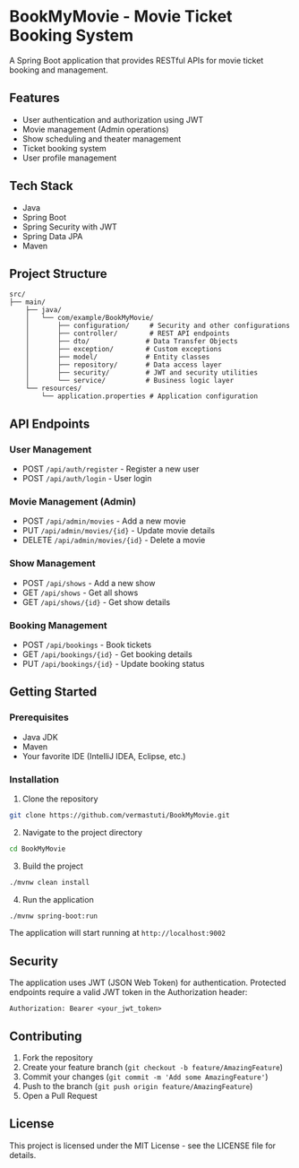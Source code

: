 # BookMyMovie - Movie Ticket Booking System

A Spring Boot application that provides RESTful APIs for movie ticket booking and management.

## Features

- User authentication and authorization using JWT
- Movie management (Admin operations)
- Show scheduling and theater management
- Ticket booking system
- User profile management

## Tech Stack

- Java
- Spring Boot
- Spring Security with JWT
- Spring Data JPA
- Maven

## Project Structure

```
src/
├── main/
    ├── java/
    │   └── com/example/BookMyMovie/
    │       ├── configuration/     # Security and other configurations
    │       ├── controller/        # REST API endpoints
    │       ├── dto/              # Data Transfer Objects
    │       ├── exception/        # Custom exceptions
    │       ├── model/            # Entity classes
    │       ├── repository/       # Data access layer
    │       ├── security/         # JWT and security utilities
    │       └── service/          # Business logic layer
    └── resources/
        └── application.properties # Application configuration
```

## API Endpoints

### User Management
- POST `/api/auth/register` - Register a new user
- POST `/api/auth/login` - User login

### Movie Management (Admin)
- POST `/api/admin/movies` - Add a new movie
- PUT `/api/admin/movies/{id}` - Update movie details
- DELETE `/api/admin/movies/{id}` - Delete a movie

### Show Management
- POST `/api/shows` - Add a new show
- GET `/api/shows` - Get all shows
- GET `/api/shows/{id}` - Get show details

### Booking Management
- POST `/api/bookings` - Book tickets
- GET `/api/bookings/{id}` - Get booking details
- PUT `/api/bookings/{id}` - Update booking status

## Getting Started

### Prerequisites
- Java JDK
- Maven
- Your favorite IDE (IntelliJ IDEA, Eclipse, etc.)

### Installation

1. Clone the repository
```bash
git clone https://github.com/vermastuti/BookMyMovie.git
```

2. Navigate to the project directory
```bash
cd BookMyMovie
```

3. Build the project
```bash
./mvnw clean install
```

4. Run the application
```bash
./mvnw spring-boot:run
```

The application will start running at `http://localhost:9002`

## Security

The application uses JWT (JSON Web Token) for authentication. Protected endpoints require a valid JWT token in the Authorization header:
```
Authorization: Bearer <your_jwt_token>
```

## Contributing

1. Fork the repository
2. Create your feature branch (`git checkout -b feature/AmazingFeature`)
3. Commit your changes (`git commit -m 'Add some AmazingFeature'`)
4. Push to the branch (`git push origin feature/AmazingFeature`)
5. Open a Pull Request

## License

This project is licensed under the MIT License - see the LICENSE file for details.
